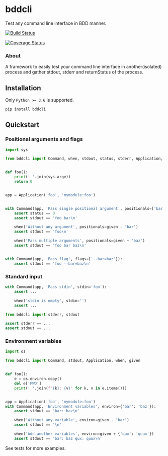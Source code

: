 # bddcli
Test any command line interface in BDD manner.

[![Build Status](https://travis-ci.org/pylover/bddcli.svg?branch=master)](https://travis-ci.org/pylover/bddcli)

[![Coverage Status](https://coveralls.io/repos/github/pylover/bddcli/badge.svg?branch=master)](https://coveralls.io/github/pylover/bddcli?branch=master)

### About

A framework to easily test your command line interface in another(isolated) 
process and gather stdout, stderr and returnStatus of the process.

## Installation

Only `Python >= 3.6` is supported.

```bash
pip install bddcli
```

## Quickstart

### Positional arguments and flags

```python
import sys

from bddcli import Command, when, stdout, status, stderr, Application, given


def foo():
    print(' '.join(sys.argv))
    return 0


app = Application('foo', 'mymodule:foo')


with Command(app, 'Pass single positional argument', positionals=['bar']):
    assert status == 0
    assert stdout == 'foo bar\n'

    when('Without any argument', positionals=given - 'bar')
    assert stdout == 'foo\n'

    when('Pass multiple arguments', positionals=given + 'baz')
    assert stdout == 'foo bar baz\n'


with Command(app, 'Pass flag', flags=['--bar=baz']):
    assert stdout == 'foo --bar=baz\n'

```


### Standard input

```python
with Command(app, 'Pass stdin', stdin='foo'):
    assert ...

    when('stdin is empty', stdin='')
    assert ...

```

```python
from bddcli import stderr, stdout

assert stderr == ... 
assert stdout == ... 
```

### Environment variables

```python
import os

from bddcli import Command, stdout, Application, when, given


def foo():
    e = os.environ.copy()
    del e['PWD']
    print(' '.join(f'{k}: {v}' for k, v in e.items()))


app = Application('foo', 'mymodule:foo')
with Command(app, 'Environment variables', environ={'bar': 'baz'}):
    assert stdout == 'bar: baz\n'

    when('Without any variable', environ=given - 'bar')
    assert stdout == '\n'

    when('Add another variables', environ=given + {'qux': 'quux'})
    assert stdout == 'bar: baz qux: quux\n'
```


See tests for more examples.

